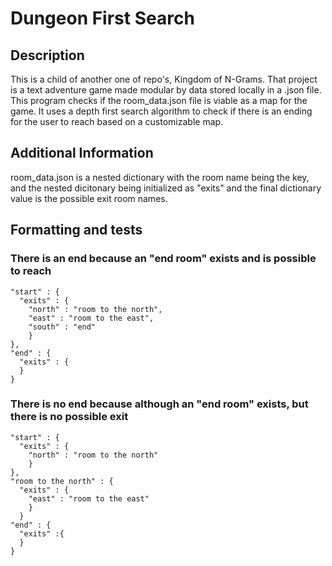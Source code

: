 # Dungeon First Search

## Description
This is a child of another one of repo's, Kingdom of N-Grams. That project is a text adventure game made modular by data stored locally in a .json file. This program checks if the room_data.json file is viable as a map for the game. It uses a depth first search algorithm to check if there is an ending for the user to reach based on a customizable map.

## Additional Information
room_data.json is a nested dictionary with the room name being the key, and the nested dicitonary being initialized as "exits" and the final dictionary value is the possible exit room names.

## Formatting and tests
### There is an end because an "end room" exists and is possible to reach
```
"start" : {
  "exits" : {
    "north" : "room to the north",
    "east" : "room to the east",
    "south" : "end"
    }
},
"end" : {
  "exits" : {
  }
}
```

### There is no end because although an "end room" exists, but there is no possible exit
```
"start" : {
  "exits" : {
    "north" : "room to the north"
    }
},
"room to the north" : {
  "exits" : {
    "east" : "room to the east"
    }
  }
"end" : {
  "exits" :{
  }
}
```
